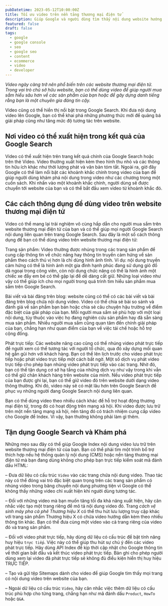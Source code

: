 ```yaml
---
pubDatetime: 2023-05-12T10:00:00Z
title: Tối ưu video trên nền tảng thương mại điện tử
description: Giúp Google và người dùng tìm thấy nội dung website hướng dẫn nâng cao những kỹ thuật giúp tối ưu SEO hiệu quả, đem lại thứ hạng tốt trên công cụ tìm kiếm.
featured: false
draft: false
tags:
  - google
  - google console
  - seo
  - google seo
  - content
  - ecommerce
  - video
  - developer
---
```


_Video ngày càng trở nên phổ biến trên các website thương mại điện tử. Trong vai trò chủ sở hữu website, bạn có thể dùng video để giúp người mua sắm hiểu sâu hơn về các sản phẩm của bạn hoặc để gây dựng danh tiếng rằng bạn là một chuyên gia đáng tin cậy._

Video cũng có thể hiển thị nổi bật trong Google Search. Khi đưa nội dung video lên Google, bạn có thể khai phá những phương thức mới để quảng bá giải pháp cũng như tăng mức độ tương tác trên website.

## Nơi video có thể xuất hiện trong kết quả của Google Search

Video có thể xuất hiện trên trang kết quả chính của Google Search hoặc trên thẻ Video. Video thường xuất hiện kèm theo hình thu nhỏ và các thông tin hữu ích khác như thời lượng phát và văn bản tóm tắt. Ngoài ra, giờ đây Google có thể làm nổi bật các khoảnh khắc chính trong video của bạn để giúp người dùng khám phá nội dung trong video như các chương trong một cuốn sách. Khi nhấn vào một khoảnh khắc chính, người dùng sẽ được chuyển tới website của bạn và có thể bắt đầu xem video từ khoảnh khắc đó.

## Các cách thông dụng để dùng video trên website thương mại điện tử

Video có thể mang lại trải nghiệm vô cùng hấp dẫn cho người mua sắm trên website thương mại điện tử của bạn và có thể giúp mọi người Google Search nội dung liên quan trên trang Google Search. Sau đây là một số cách thông dụng để bạn có thể dùng video trên website thương mại điện tử:

Trang sản phẩm: Video thường được nhúng trong các trang sản phẩm để cung cấp thông tin về chức năng hay thông tin truyền cảm hứng về sản phẩm theo cách thú vị hơn là chỉ dùng hình ảnh tĩnh. Ví dụ: nội dung truyền cảm hứng có thể là hình ảnh một gia đình hạnh phúc đang sử dụng giỏ đồ dã ngoại trong công viên, còn nội dung chức năng có thể là hình ảnh một chiếc xe đẩy em bé có thể gập lại để dễ dàng cất giữ. Những loại video như vậy có thể giúp ích cho mọi người trong quá trình tìm hiểu sản phẩm mua sắm trên Google Search.

Bài viết và bài đăng trên blog: website cũng có thể có các bài viết và bài đăng trên blog chứa nội dung video. Video có thể chia sẻ bài so sánh và đánh giá về sản phẩm bạn bán hoặc chia sẻ câu chuyện hậu trường về điểm đặc biệt của giải pháp của bạn. Mỗi người mua sắm sẽ phù hợp với một loại nội dung, tùy thuộc vào việc họ đang nghiên cứu sản phẩm hay đã sẵn sàng mua sản phẩm. Nhiều người mua sắm cũng quan tâm đến chính giải pháp của bạn, chẳng hạn như quan điểm của bạn về việc tái chế hoặc hỗ trợ cộng đồng.

Phát trực tiếp: Các website nâng cao cũng có thể nhúng video phát trực tiếp để người xem có thể tương tác với người tổ chức, qua đó xây dựng mối quan hệ gần gũi hơn với khách hàng. Bạn có thể lên lịch trước cho video phát trực tiếp hoặc phát video trực tiếp một cách bất ngờ. Một số dịch vụ phát video trực tiếp cho phép bạn nhúng video phát trực tiếp vào các trang. Nhờ đó, bạn có thể tận dụng cơ sở hạ tầng của những dịch vụ như vậy trong khi vẫn có thể giữ chân khách hàng trên website của mình. Nếu video phát trực tiếp của bạn được ghi lại, bạn có thể giữ video đó trên website dưới dạng video thông thường. Khi đó, video này sẽ có mặt lâu hơn trên Google Search để phục vụ những người đang Google Search nội dung liên quan.

Bạn có thể dùng video theo nhiều cách khác để hỗ trợ hoạt động thương mại điện tử, trong đó có hoạt động trên mạng xã hội. Khi video được lưu trữ trên một nền tảng mạng xã hội, nền tảng đó có trách nhiệm cung cấp video cho Google để Index. Vì vậy, bạn thường không phải làm gì thêm.

## Tận dụng Google Search và Khám phá

Những mẹo sau đây có thể giúp Google Index nội dung video lưu trữ trên website thương mại điện tử của bạn. Bạn có thể phải tìm một trình bổ trợ thích hợp nếu hệ thống quản lý nội dung (CMS) hoặc nền tảng thương mại điện tử mà bạn đang dùng không cho phép bạn trực tiếp kiểm soát mã đánh dấu HTML:

– Đưa dữ liệu có cấu trúc `Video` vào các trang chứa nội dung video. Thao tác này có thể đóng vai trò đặc biệt quan trọng trên các trang sản phẩm có nhúng video trong băng chuyền nội dung phương tiện vì Google có thể không thấy những video chỉ xuất hiện khi người dùng tương tác.

– Đối với những video mà bạn muốn tăng tối đa khả năng xuất hiện, hãy cân nhắc việc tạo một trang riêng để mô tả nội dung video đó. Trang _cách vệ sinh máy pha cà phê Thương hiệu X_ có thể thu hút lưu lượng truy cập khác với trang sản phẩm Thương hiệu X có chứa video hướng dẫn kèm theo nhiều thông tin khác. Bạn có thể đưa cùng một video vào cả trang riêng của video đó và trang sản phẩm.

– Đối với video phát trực tiếp, hãy dùng dữ liệu có cấu trúc để bật tính năng huy hiệu `trực tiếp`. Việc này có thể giúp thu hút sự chú ý đến các video phát trực tiếp. Hãy dùng API Index để kịp thời cập nhật cho Google thông tin về thời gian bắt đầu và kết thúc video phát trực tiếp. Bản ghi cho phép người dùng xem lại video đã phát trực tiếp sẽ không đủ điều kiện hiển thị huy hiệu TRỰC TIẾP.

– Tạo và gửi tệp Sitemaps dành cho video để giúp Google tìm thấy mọi trang có nội dung video trên website của bạn.

– Ngoài dữ liệu có cấu trúc `Video`, hãy cân nhắc việc thêm dữ liệu có cấu trúc phù hợp cho từng trang, chẳng hạn như mã đánh dấu `Product`, `HowTo` hoặc `Q&A`.
